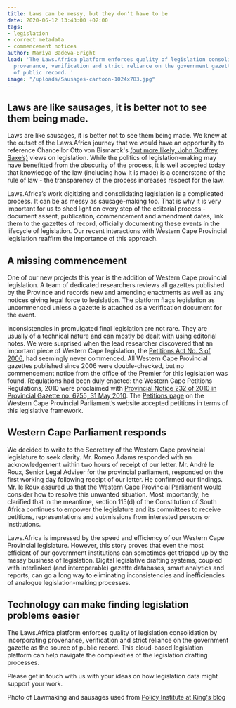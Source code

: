 ```yaml
---
title: Laws can be messy, but they don't have to be
date: 2020-06-12 13:43:00 +02:00
tags:
- legislation
- correct metadata
- commencement notices
author: Mariya Badeva-Bright
lead: 'The Laws.Africa platform enforces quality of legislation consolidation by incorporating
  provenance, verification and strict reliance on the government gazette as the source
  of public record. '
image: "/uploads/Sausages-cartoon-1024x783.jpg"
---
```


## Laws are like sausages, it is better not to see them being made.

Laws are like sausages, it is better not to see them being made. We knew at the outset of the Laws.Africa journey that we would have an opportunity to reference Chancellor Otto von Bismarck's [(but more likely, John Godfrey Saxe’s)](https://quoteinvestigator.com/2010/07/08/laws-sausages/#:~:text=Laws%20are%20like%20sausages.,to%20see%20them%20being%20made.&text=The%20Daily%20Cleveland%20Herald%2C%20March,true%20origin%20of%20the%20saying.) views on legislation. While the politics of legislation-making may have benefitted from the obscurity of the process, it is well accepted today that knowledge of the law (including how it is made) is a cornerstone of the rule of law - the transparency of the process increases respect for the law.  

Laws.Africa’s work digitizing and consolidating legislation is a complicated process. It can be as messy as sausage-making too. That is why it is very important for us to shed light on every step of the editorial process - document assent, publication, commencement and amendment dates, link them to the gazettes of record, officially documenting these events in the lifecycle of legislation. Our recent interactions with Western Cape Provincial legislation reaffirm the importance of this approach.

## A missing commencement
One of our new projects this year is the addition of Western Cape provincial legislation. A team of dedicated researchers reviews all gazettes published by the Province and records new and amending enactments as well as any notices giving legal force to legislation. The platform flags legislation as uncommenced unless a gazette is attached as a verification document for the event. 

Inconsistencies in promulgated final legislation are not rare. They are usually of a technical nature and can mostly be dealt with using editorial notes. We were surprised when the lead researcher discovered that an important piece of Western Cape legislation, the [Petitions Act No. 3 of 2006](https://commons.laws.africa/akn/za-wc/act/2006/3/eng@2006-11-08), had seemingly never commenced. All Western Cape Provincial gazettes published since 2006 were double-checked, but no commencement notice from the office of the Premier for this legislation was found. Regulations had been duly enacted: the Western Cape Petitions Regulations, 2010 were proclaimed with [Provincial Notice 232 of 2010 in Provincial Gazette no. 6755, 31 May 2010](https://search.opengazettes.org.za/text/11?dq=Provincial%20Gazette%20no.%206755,%2031%20May%202010&page=1). The [Petitions page](https://www.wcpp.gov.za/petitions) on the Western Cape Provincial Parliament’s website accepted petitions in terms of this legislative framework.

## Western Cape Parliament responds
We decided to write to the Secretary of the Western Cape provincial legislature to seek clarity. Mr. Romeo Adams responded with an acknowledgement within two hours of receipt of our letter. Mr. André le Roux, Senior Legal Adviser for the provincial parliament, responded on the first working day following receipt of our letter. He confirmed our findings. Mr. le Roux assured us that the Western Cape Provincial Parliament would consider how to resolve this unwanted situation. Most importantly, he clarified that in the meantime, section 115(d) of the Constitution of South Africa continues to empower the legislature and its committees to receive petitions, representations and submissions from interested persons or institutions.

Laws.Africa is impressed by the speed and efficiency of our Western Cape Provincial legislature. However, this story proves that even the most efficient of our government institutions can sometimes get tripped up by the messy business of legislation. Digital legislative drafting systems, coupled with interlinked (and interoperable) gazette databases, smart analytics and reports, can go a long way to eliminating inconsistencies and inefficiencies of analogue legislation-making processes.  

## Technology can make finding legislation problems easier

The Laws.Africa platform enforces quality of legislation consolidation by incorporating provenance, verification and strict reliance on the government gazette as the source of public record. This cloud-based legislation platform can help navigate the complexities of the legislation drafting processes. 

Please get in touch with us with your ideas on how legislation data might support your work.

Photo of Lawmaking and sausages used from [Policy Institute at King's blog](https://blogs.kcl.ac.uk/policywonkers/sausages-evidence-and-policymaking-the-role-of-universities-in-a-post-truth-world/)